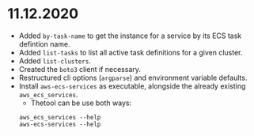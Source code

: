 # 11.12.2020
* Added `by-task-name` to get the instance for a service by its ECS task defintion name.
* Added `list-tasks` to list all active task definitions for a given cluster.
* Added `list-clusters`.
* Created the `boto3` client if necessary.
* Restructured cli options (`argparse`) and environment variable defaults.
* Install `aws-ecs-services` as executable, alongside the already existing `aws_ecs_services`.
    - Thetool can be use both ways:
    ```
    aws_ecs_services --help
    aws-ecs-services --help
    ```
